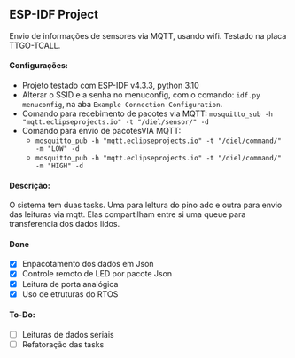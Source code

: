 ## ESP-IDF Project

Envio de informações de sensores via MQTT, usando wifi. Testado na placa TTGO-TCALL.

#### Configurações:
* Projeto testado com ESP-IDF v4.3.3, python 3.10 
* Alterar o SSID e a senha no menuconfig, com o comando: `idf.py menuconfig`, na aba `Example Connection Configuration`.
* Comando para recebimento de pacotes via MQTT:
`mosquitto_sub -h "mqtt.eclipseprojects.io" -t "/diel/sensor/" -d`
* Comando para envio de pacotesVIA MQTT:
    * `mosquitto_pub -h "mqtt.eclipseprojects.io" -t "/diel/command/" -m "LOW" -d`
    * `mosquitto_pub -h "mqtt.eclipseprojects.io" -t "/diel/command/" -m "HIGH" -d`

#### Descrição:
O sistema tem duas tasks. Uma para leltura do pino adc e outra para envio das leituras via mqtt.
Elas compartilham entre si uma queue para transferencia dos dados lidos.

#### Done
- [x] Enpacotamento dos dados em Json
- [x] Controle remoto de LED por pacote Json 
- [x] Leitura de porta analógica
- [x] Uso de etruturas do RTOS
#### To-Do:
- [ ] Leituras de dados seriais
- [ ] Refatoração das tasks
